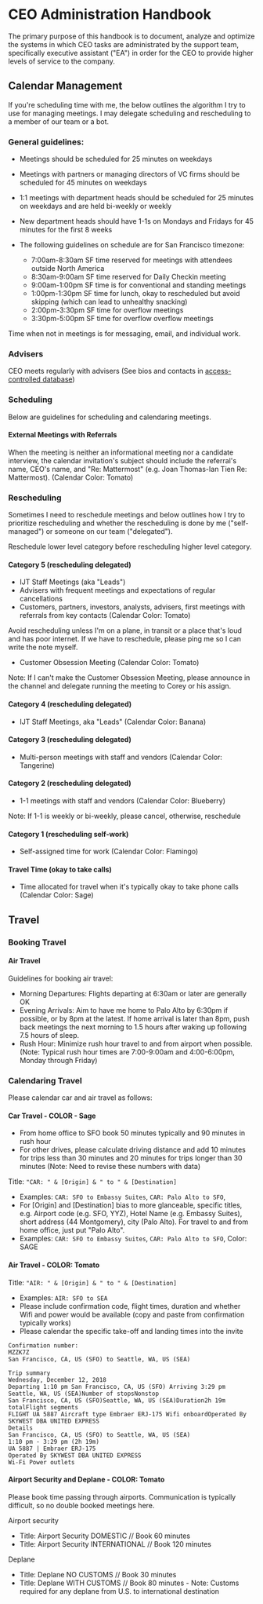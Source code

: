 # CEO Administration Handbook 

The primary purpose of this handbook is to document, analyze and optimize the systems in which CEO tasks are administrated by the support team, specifically executive assistant ("EA") in order for the CEO to provide higher levels of service to the company. 

## Calendar Management 

If you're scheduling time with me, the below outlines the algorithm I try to use for managing meetings. I may delegate scheduling and rescheduling to a member of our team or a bot. 

### General guidelines: 

- Meetings should be scheduled for 25 minutes on weekdays 
- Meetings with partners or managing directors of VC firms should be scheduled for 45 minutes on weekdays
- 1:1 meetings with department heads should be scheduled for 25 minutes on weekdays and are held bi-weekly or weekly
- New department heads should have 1-1s on Mondays and Fridays for 45 minutes for the first 8 weeks 

- The following guidelines on schedule are for San Francisco timezone: 
  - 7:00am-8:30am SF time reserved for meetings with attendees outside North America
  - 8:30am-9:00am SF time reserved for Daily Checkin meeting     
  - 9:00am-1:00pm SF time is for conventional and standing meetings  
  - 1:00pm-1:30pm SF time for lunch, okay to rescheduled but avoid skipping (which can lead to unhealthy snacking)   
  - 2:00pm-3:30pm SF time for overflow meetings 
  - 3:30pm-5:00pm SF time for overflow overflow meetings 

Time when not in meetings is for messaging, email, and individual work. 

### Advisers 

CEO meets regularly with advisers (See bios and contacts in [access-controlled database](https://airtable.com/shresRqSDFcqCN6lz))

### Scheduling

Below are guidelines for scheduling and calendaring meetings.

#### External Meetings with Referrals

When the meeting is neither an informational meeting nor a candidate interview, the calendar invitation's subject should include the referral's name, CEO's name, and "Re: Mattermost" (e.g. Joan Thomas-Ian Tien Re: Mattermost). (Calendar Color: Tomato) 

### Rescheduling 

Sometimes I need to reschedule meetings and below outlines how I try to prioritize rescheduling and whether the rescheduling is done by me ("self-managed") or someone on our team ("delegated").

Reschedule lower level category before rescheduling higher level category.

#### Category 5 (rescheduling delegated) 

- IJT Staff Meetings (aka "Leads") 
- Advisers with frequent meetings and expectations of regular cancellations
- Customers, partners, investors, analysts, advisers, first meetings with referrals from key contacts (Calendar Color: Tomato) 

Avoid rescheduling unless I'm on a plane, in transit or a place that's loud and has poor internet. If we have to reschedule, please ping me so I can write the note myself. 

- Customer Obsession Meeting (Calendar Color: Tomato) 

Note: If I can't make the Customer Obsession Meeting, please announce in the channel and delegate running the meeting to Corey or his assign. 

#### Category 4 (rescheduling delegated) 

- IJT Staff Meetings, aka "Leads" (Calendar Color: Banana) 

#### Category 3 (rescheduling delegated) 

- Multi-person meetings with staff and vendors (Calendar Color: Tangerine) 

#### Category 2 (rescheduling delegated) 

- 1-1 meetings with staff and vendors (Calendar Color: Blueberry) 

Note: If 1-1 is weekly or bi-weekly, please cancel, otherwise, reschedule

#### Category 1 (rescheduling self-work) 

- Self-assigned time for work (Calendar Color: Flamingo) 

#### Travel Time (okay to take calls) 

- Time allocated for travel when it's typically okay to take phone calls (Calendar Color: Sage) 

## Travel 

### Booking Travel

#### Air Travel

Guidelines for booking air travel:

- Morning Departures: Flights departing at 6:30am or later are generally OK 
- Evening Arrivals: Aim to have me home to Palo Alto by 6:30pm if possible, or by 8pm at the latest. If home arrival is later than 8pm, push back meetings the next morning to 1.5 hours after waking up following 7.5 hours of sleep.
- Rush Hour: Minimize rush hour travel to and from airport when possible. (Note: Typical rush hour times are 7:00-9:00am and 4:00-6:00pm, Monday through Friday)


### Calendaring Travel

Please calendar car and air travel as follows: 

#### Car Travel - COLOR - Sage  

- From home office to SFO book 50 minutes typically and 90 minutes in rush hour 
- For other drives, please calculate driving distance and add 10 minutes for trips less than 30 minutes and 20 minutes for trips longer than 30 minutes (Note: Need to revise these numbers with data) 

Title: `"CAR: " & [Origin] & " to " & [Destination]`
- Examples: `CAR: SFO to Embassy Suites`, `CAR: Palo Alto to SFO`, 
- For [Origin] and [Destination] bias to more glanceable, specific titles, e.g. Airport code (e.g. SFO, YYZ), Hotel Name (e.g. Embassy Suites), short address (44 Montgomery), city (Palo Alto). For travel to and from home office, just put "Palo Alto".  
- Examples: `CAR: SFO to Embassy Suites`, `CAR: Palo Alto to SFO`, 
Color: SAGE 

#### Air Travel - COLOR: Tomato 
 
Title: `"AIR: " & [Origin] & " to " & [Destination]`
- Examples: `AIR: SFO to SEA`
- Please include confirmation code, flight times, duration and whether Wifi and power would be available (copy and paste from confirmation typically works) 
- Please calendar the specific take-off and landing times into the invite  

```
Confirmation number:
MZZK7Z
San Francisco, CA, US (SFO) to Seattle, WA, US (SEA)

Trip summary
Wednesday, December 12, 2018
Departing 1:10 pm San Francisco, CA, US (SFO) Arriving 3:29 pm Seattle, WA, US (SEA)Number of stopsNonstop
San Francisco, CA, US (SFO)Seattle, WA, US (SEA)Duration2h 19m totalFlight segments
FLIGHT UA 5887 Aircraft type Embraer ERJ-175 Wifi onboardOperated By SKYWEST DBA UNITED EXPRESS
Details
San Francisco, CA, US (SFO) to Seattle, WA, US (SEA)
1:10 pm - 3:29 pm (2h 19m)
UA 5887 | Embraer ERJ-175
Operated By SKYWEST DBA UNITED EXPRESS
Wi-Fi Power outlets
```

#### Airport Security and Deplane - COLOR: Tomato

Please book time passing through airports. Communication is typically difficult, so no double booked meetings here. 

Airport security 
- Title: Airport Security DOMESTIC // Book 60 minutes   
- Title: Airport Security INTERNATIONAL // Book 120 minutes

Deplane 
- Title: Deplane NO CUSTOMS // Book 30 minutes  
- Title: Deplane WITH CUSTOMS // Book 80 minutes - Note: Customs required for any deplane from U.S. to international destination


